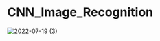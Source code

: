# CNN_Image_Recognition

![2022-07-19 (3)](https://user-images.githubusercontent.com/97623883/197933314-2486cd15-2f8b-4282-bd44-3a941ad5bd58.png)
